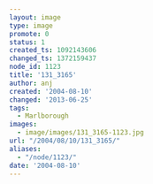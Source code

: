 ```yaml
---
layout: image
type: image
promote: 0
status: 1
created_ts: 1092143606
changed_ts: 1372159437
node_id: 1123
title: '131_3165'
author: anj
created: '2004-08-10'
changed: '2013-06-25'
tags:
  - Marlborough
images:
  - image/images/131_3165-1123.jpg
url: "/2004/08/10/131_3165/"
aliases:
  - "/node/1123/"
date: '2004-08-10'
---
```


